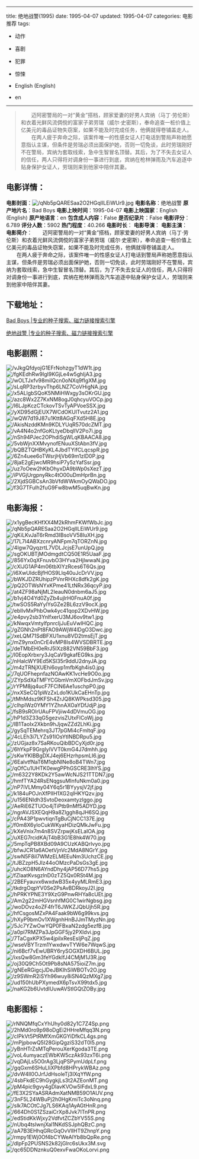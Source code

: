 
---
title: 绝地战警(1995)
date: 1995-04-07
updated: 1995-04-07
categories: 电影推荐
tags:
- 动作
- 喜剧
- 犯罪
- 惊悚

- English (English)
- en
---


> 　　迈阿密警局的一对“黄金”搭档，顾家爱妻的好男人宾纳（马丁·劳伦斯）和衣着光鲜风流倜傥的富家子弟劳瑞（威尔·史密斯），奉命追查一桩价值上亿美元的毒品证物失窃案，如果不能及时完成任务，他俩就得卷铺盖走人。 　　在两人疲于奔命之际，该案件唯一的性感女证人打电话到警局声称她愿意指认主谋，但条件是劳瑞必须出面保护她，否则一切免谈，此时劳瑞刚好不在警局，宾纳为套取线索，急中生智冒名顶替。其后，为了不失去女证人的信任，两人只得将对调身份一事进行到底，宾纳在枪林弹雨及汽车追逐中贴身保护女证人，劳瑞则来到他家中陪伴其妻。

## **电影详情**：

**电影封面**：<img src="https://image.tmdb.org/t/p/w200/qNb5pQARESaa2O2HGqlILEiWUr9.jpg" alt="/qNb5pQARESaa2O2HGqlILEiWUr9.jpg" title="/qNb5pQARESaa2O2HGqlILEiWUr9.jpg">
**电影名称**：绝地战警
**原产地片名**：Bad Boys
**电影上映时间**：1995-04-07
**电影上映国家**：English (English)
**原产地语言**：en
**包含成人内容**：False
**是否纪录片**：False
**电影评分**：6.789
**评分人数**：5902
**热门程度**：40.266
**电影时长**：
**电影导演**：
**电影主演**：
**电影简介**：　　迈阿密警局的一对“黄金”搭档，顾家爱妻的好男人宾纳（马丁·劳伦斯）和衣着光鲜风流倜傥的富家子弟劳瑞（威尔·史密斯），奉命追查一桩价值上亿美元的毒品证物失窃案，如果不能及时完成任务，他俩就得卷铺盖走人。 　　在两人疲于奔命之际，该案件唯一的性感女证人打电话到警局声称她愿意指认主谋，但条件是劳瑞必须出面保护她，否则一切免谈，此时劳瑞刚好不在警局，宾纳为套取线索，急中生智冒名顶替。其后，为了不失去女证人的信任，两人只得将对调身份一事进行到底，宾纳在枪林弹雨及汽车追逐中贴身保护女证人，劳瑞则来到他家中陪伴其妻。

## **下载地址**：
[Bad Boys |专业的种子搜索、磁力链接搜索引擎](https://movie.amd794.com:2083/?search=Bad%20Boys&ordering=&mode=match_phrase&page_size=10&page=1)

[绝地战警 |专业的种子搜索、磁力链接搜索引擎](https://movie.amd794.com:2083/?search=%E7%BB%9D%E5%9C%B0%E6%88%98%E8%AD%A6&ordering=&mode=match_phrase&page_size=10&page=1)
 

## **电影剧照**：
<img src="https://image.tmdb.org/t/p/original/vJkgQfdyojG1EFrNohzgyT1dW1t.jpg" alt="/vJkgQfdyojG1EFrNohzgyT1dW1t.jpg" title="/vJkgQfdyojG1EFrNohzgyT1dW1t.jpg"><img src="https://image.tmdb.org/t/p/original/fgKEdhRw9IgI9KGjLe4w5ghIjA3.jpg" alt="/fgKEdhRw9IgI9KGjLe4w5ghIjA3.jpg" title="/fgKEdhRw9IgI9KGjLe4w5ghIjA3.jpg"><img src="https://image.tmdb.org/t/p/original/wOLTJxfv98miIQcn0oNXq9fIgXM.jpg" alt="/wOLTJxfv98miIQcn0oNXq9fIgXM.jpg" title="/wOLTJxfv98miIQcn0oNXq9fIgXM.jpg"><img src="https://image.tmdb.org/t/p/original/sLqRP3zrbyvThp6LNZ7CoVHigNA.jpg" alt="/sLqRP3zrbyvThp6LNZ7CoVHigNA.jpg" title="/sLqRP3zrbyvThp6LNZ7CoVHigNA.jpg"><img src="https://image.tmdb.org/t/p/original/x5ALlgbSQoK5NMiHWxgy3sOKrGU.jpg" alt="/x5ALlgbSQoK5NMiHWxgy3sOKrGU.jpg" title="/x5ALlgbSQoK5NMiHWxgy3sOKrGU.jpg"><img src="https://image.tmdb.org/t/p/original/azc8Wx2Z7KxNM8ogJ0qhcyuVOCp.jpg" alt="/azc8Wx2Z7KxNM8ogJ0qhcyuVOCp.jpg" title="/azc8Wx2Z7KxNM8ogJ0qhcyuVOCp.jpg"><img src="https://image.tmdb.org/t/p/original/l6LJpKczCTckovTSvTyAPVoeSSX.jpg" alt="/l6LJpKczCTckovTSvTyAPVoeSSX.jpg" title="/l6LJpKczCTckovTSvTyAPVoeSSX.jpg"><img src="https://image.tmdb.org/t/p/original/yXD95dGjEUX7WCdOKUlTvutz2A1.jpg" alt="/yXD95dGjEUX7WCdOKUlTvutz2A1.jpg" title="/yXD95dGjEUX7WCdOKUlTvutz2A1.jpg"><img src="https://image.tmdb.org/t/p/original/wQW7d19J87u1Ktt8AGqFXd5H8E.jpg" alt="/wQW7d19J87u1Ktt8AGqFXd5H8E.jpg" title="/wQW7d19J87u1Ktt8AGqFXd5H8E.jpg"><img src="https://image.tmdb.org/t/p/original/AkisNzddKMn9KDLYUqR570dcZMT.jpg" alt="/AkisNzddKMn9KDLYUqR570dcZMT.jpg" title="/AkisNzddKMn9KDLYUqR570dcZMT.jpg"><img src="https://image.tmdb.org/t/p/original/vA4N4o2nfGoKLtyeDbqllV2Po7i.jpg" alt="/vA4N4o2nfGoKLtyeDbqllV2Po7i.jpg" title="/vA4N4o2nfGoKLtyeDbqllV2Po7i.jpg"><img src="https://image.tmdb.org/t/p/original/nSh94PJec2OPhdiSgWLqKBAACA8.jpg" alt="/nSh94PJec2OPhdiSgWLqKBAACA8.jpg" title="/nSh94PJec2OPhdiSgWLqKBAACA8.jpg"><img src="https://image.tmdb.org/t/p/original/5vbWjnXXMvynofENuuXStAbn3fV.jpg" alt="/5vbWjnXXMvynofENuuXStAbn3fV.jpg" title="/5vbWjnXXMvynofENuuXStAbn3fV.jpg"><img src="https://image.tmdb.org/t/p/original/bQBZTQHBKyKL4JbdTYifCLqcspR.jpg" alt="/bQBZTQHBKyKL4JbdTYifCLqcspR.jpg" title="/bQBZTQHBKyKL4JbdTYifCLqcspR.jpg"><img src="https://image.tmdb.org/t/p/original/6Zn4uee6oTWsrjHjVb69m1zlD0P.jpg" alt="/6Zn4uee6oTWsrjHjVb69m1zlD0P.jpg" title="/6Zn4uee6oTWsrjHjVb69m1zlD0P.jpg"><img src="https://image.tmdb.org/t/p/original/8jaE2gEjwcMR9hsiP7y5zYafSsr.jpg" alt="/8jaE2gEjwcMR9hsiP7y5zYafSsr.jpg" title="/8jaE2gEjwcMR9hsiP7y5zYafSsr.jpg"><img src="https://image.tmdb.org/t/p/original/uz7oOew2hKbOhyxDA9bWp0sXezT.jpg" alt="/uz7oOew2hKbOhyxDA9bWp0sXezT.jpg" title="/uz7oOew2hKbOhyxDA9bWp0sXezT.jpg"><img src="https://image.tmdb.org/t/p/original/iPVGjUrgpnyRkc4tO00uDmHprBn.jpg" alt="/iPVGjUrgpnyRkc4tO00uDmHprBn.jpg" title="/iPVGjUrgpnyRkc4tO00uDmHprBn.jpg"><img src="https://image.tmdb.org/t/p/original/2XjdSGBCsAn3bVfdWWkmOyQWaDO.jpg" alt="/2XjdSGBCsAn3bVfdWWkmOyQWaDO.jpg" title="/2XjdSGBCsAn3bVfdWWkmOyQWaDO.jpg"><img src="https://image.tmdb.org/t/p/original/f3G7TFulh2fuG9Fw8bwM5uqBwKn.jpg" alt="/f3G7TFulh2fuG9Fw8bwM5uqBwKn.jpg" title="/f3G7TFulh2fuG9Fw8bwM5uqBwKn.jpg">

## **电影海报**：
<img src="https://image.tmdb.org/t/p/original/x1ygBecKHfXX4M2kRhmFKWfWbJc.jpg" alt="/x1ygBecKHfXX4M2kRhmFKWfWbJc.jpg" title="/x1ygBecKHfXX4M2kRhmFKWfWbJc.jpg"><img src="https://image.tmdb.org/t/p/original/qNb5pQARESaa2O2HGqlILEiWUr9.jpg" alt="/qNb5pQARESaa2O2HGqlILEiWUr9.jpg" title="/qNb5pQARESaa2O2HGqlILEiWUr9.jpg"><img src="https://image.tmdb.org/t/p/original/qKiLKvJaT6rRmd3IBsoVV58luXH.jpg" alt="/qKiLKvJaT6rRmd3IBsoVV58luXH.jpg" title="/qKiLKvJaT6rRmd3IBsoVV58luXH.jpg"><img src="https://image.tmdb.org/t/p/original/17L7l4ABXzcnryANFpm7qTORZnN.jpg" alt="/17L7l4ABXzcnryANFpm7qTORZnN.jpg" title="/17L7l4ABXzcnryANFpm7qTORZnN.jpg"><img src="https://image.tmdb.org/t/p/original/4Igw7QyqzrtL7VDLJcjsE7unUpQ.jpg" alt="/4Igw7QyqzrtL7VDLJcjsE7unUpQ.jpg" title="/4Igw7QyqzrtL7VDLJcjsE7unUpQ.jpg"><img src="https://image.tmdb.org/t/p/original/sgOKUBTjMOdmgdtCQ50E1R5UaaF.jpg" alt="/sgOKUBTjMOdmgdtCQ50E1R5UaaF.jpg" title="/sgOKUBTjMOdmgdtCQ50E1R5UaaF.jpg"><img src="https://image.tmdb.org/t/p/original/856Yx0qXFnuvbO3HYva2HjlwwaN.jpg" alt="/856Yx0qXFnuvbO3HYva2HjlwwaN.jpg" title="/856Yx0qXFnuvbO3HYva2HjlwwaN.jpg"><img src="https://image.tmdb.org/t/p/original/cXlJG1AP4m06tbXIYzRces6T6Qs.jpg" alt="/cXlJG1AP4m06tbXIYzRces6T6Qs.jpg" title="/cXlJG1AP4m06tbXIYzRces6T6Qs.jpg"><img src="https://image.tmdb.org/t/p/original/i6XwUldcBjfHOS9Llq40uJcDrVV.jpg" alt="/i6XwUldcBjfHOS9Llq40uJcDrVV.jpg" title="/i6XwUldcBjfHOS9Llq40uJcDrVV.jpg"><img src="https://image.tmdb.org/t/p/original/bWKJDZRUhipzPVnrRHXc8dfk2gK.jpg" alt="/bWKJDZRUhipzPVnrRHXc8dfk2gK.jpg" title="/bWKJDZRUhipzPVnrRHXc8dfk2gK.jpg"><img src="https://image.tmdb.org/t/p/original/pQ2OTWsNYxKPme41LtNRx36qcyP.jpg" alt="/pQ2OTWsNYxKPme41LtNRx36qcyP.jpg" title="/pQ2OTWsNYxKPme41LtNRx36qcyP.jpg"><img src="https://image.tmdb.org/t/p/original/at4ZF98aNjML2IeauN0dnbm6aJ5.jpg" alt="/at4ZF98aNjML2IeauN0dnbm6aJ5.jpg" title="/at4ZF98aNjML2IeauN0dnbm6aJ5.jpg"><img src="https://image.tmdb.org/t/p/original/b1vj4O4Yd0ZyZb4ujlrH0FnuA0f.jpg" alt="/b1vj4O4Yd0ZyZb4ujlrH0FnuA0f.jpg" title="/b1vj4O4Yd0ZyZb4ujlrH0FnuA0f.jpg"><img src="https://image.tmdb.org/t/p/original/twSOS5RaYylYsGZe2BL6zzV9ocX.jpg" alt="/twSOS5RaYylYsGZe2BL6zzV9ocX.jpg" title="/twSOS5RaYylYsGZe2BL6zzV9ocX.jpg"><img src="https://image.tmdb.org/t/p/original/ebIIvMxPhbOwk4yc41qop2XDvHW.jpg" alt="/ebIIvMxPhbOwk4yc41qop2XDvHW.jpg" title="/ebIIvMxPhbOwk4yc41qop2XDvHW.jpg"><img src="https://image.tmdb.org/t/p/original/e4pvy2sb3YnlfxerU3MJ6ov9tw1.jpg" alt="/e4pvy2sb3YnlfxerU3MJ6ov9tw1.jpg" title="/e4pvy2sb3YnlfxerU3MJ6ov9tw1.jpg"><img src="https://image.tmdb.org/t/p/original/kNwqxVmtylfpnrcIjJuEuVwIHQC.jpg" alt="/kNwqxVmtylfpnrcIjJuEuVwIHQC.jpg" title="/kNwqxVmtylfpnrcIjJuEuVwIHQC.jpg"><img src="https://image.tmdb.org/t/p/original/gZGNh2nPt8FAO9AWjW4lDgO3Dwc.jpg" alt="/gZGNh2nPt8FAO9AWjW4lDgO3Dwc.jpg" title="/gZGNh2nPt8FAO9AWjW4lDgO3Dwc.jpg"><img src="https://image.tmdb.org/t/p/original/xeLQM71SdBFXU1xnu8VD2tmsEjT.jpg" alt="/xeLQM71SdBFXU1xnu8VD2tmsEjT.jpg" title="/xeLQM71SdBFXU1xnu8VD2tmsEjT.jpg"><img src="https://image.tmdb.org/t/p/original/mZ9ynx0nCrE4vMP8Is4WVSDBRTE.jpg" alt="/mZ9ynx0nCrE4vMP8Is4WVSDBRTE.jpg" title="/mZ9ynx0nCrE4vMP8Is4WVSDBRTE.jpg"><img src="https://image.tmdb.org/t/p/original/deTMbEH0eRrJ5IXz882VN59BbF3.jpg" alt="/deTMbEH0eRrJ5IXz882VN59BbF3.jpg" title="/deTMbEH0eRrJ5IXz882VN59BbF3.jpg"><img src="https://image.tmdb.org/t/p/original/l0EopXrbxry3JqCaV9gkafEG9ks.jpg" alt="/l0EopXrbxry3JqCaV9gkafEG9ks.jpg" title="/l0EopXrbxry3JqCaV9gkafEG9ks.jpg"><img src="https://image.tmdb.org/t/p/original/nHalcWY9Ed5KSl35r9ddU2dnyJA.jpg" alt="/nHalcWY9Ed5KSl35r9ddU2dnyJA.jpg" title="/nHalcWY9Ed5KSl35r9ddU2dnyJA.jpg"><img src="https://image.tmdb.org/t/p/original/m4zTRNjXUEhi6oyp1mfbKgh4is0.jpg" alt="/m4zTRNjXUEhi6oyp1mfbKgh4is0.jpg" title="/m4zTRNjXUEhi6oyp1mfbKgh4is0.jpg"><img src="https://image.tmdb.org/t/p/original/7qUOFhepnfazNOAwKK1vcHe9O0o.jpg" alt="/7qUOFhepnfazNOAwKK1vcHe9O0o.jpg" title="/7qUOFhepnfazNOAwKK1vcHe9O0o.jpg"><img src="https://image.tmdb.org/t/p/original/ZYpSdXaTMFYCGbmVmXOFbdJmSv.jpg" alt="/ZYpSdXaTMFYCGbmVmXOFbdJmSv.jpg" title="/ZYpSdXaTMFYCGbmVmXOFbdJmSv.jpg"><img src="https://image.tmdb.org/t/p/original/rYPM8jq4ucF7FCIN6Ae1uschpP0.jpg" alt="/rYPM8jq4ucF7FCIN6Ae1uschpP0.jpg" title="/rYPM8jq4ucF7FCIN6Ae1uschpP0.jpg"><img src="https://image.tmdb.org/t/p/original/nxXSeCQ1pWzZxLdo1KUkCaEHnTp.jpg" alt="/nxXSeCQ1pWzZxLdo1KUkCaEHnTp.jpg" title="/nxXSeCQ1pWzZxLdo1KUkCaEHnTp.jpg"><img src="https://image.tmdb.org/t/p/original/tMhMdsz9KFSh4ZrJQ8KWPksd305.jpg" alt="/tMhMdsz9KFSh4ZrJQ8KWPksd305.jpg" title="/tMhMdsz9KFSh4ZrJQ8KWPksd305.jpg"><img src="https://image.tmdb.org/t/p/original/clhpIWz0YMY1YZhnAXOaYDfJdjP.jpg" alt="/clhpIWz0YMY1YZhnAXOaYDfJdjP.jpg" title="/clhpIWz0YMY1YZhnAXOaYDfJdjP.jpg"><img src="https://image.tmdb.org/t/p/original/fsB9sROlrUAuFPVjiiw4dDVmuOG.jpg" alt="/fsB9sROlrUAuFPVjiiw4dDVmuOG.jpg" title="/fsB9sROlrUAuFPVjiiw4dDVmuOG.jpg"><img src="https://image.tmdb.org/t/p/original/hP1d3Z33qG5gezvisZUtxFlCoWj.jpg" alt="/hP1d3Z33qG5gezvisZUtxFlCoWj.jpg" title="/hP1d3Z33qG5gezvisZUtxFlCoWj.jpg"><img src="https://image.tmdb.org/t/p/original/lB1TaoIx2Xkbn9hJjqwZZd2LhKi.jpg" alt="/lB1TaoIx2Xkbn9hJjqwZZd2LhKi.jpg" title="/lB1TaoIx2Xkbn9hJjqwZZd2LhKi.jpg"><img src="https://image.tmdb.org/t/p/original/gySqTEMehrq3JT7pGMi4cFmltqF.jpg" alt="/gySqTEMehrq3JT7pGMi4cFmltqF.jpg" title="/gySqTEMehrq3JT7pGMi4cFmltqF.jpg"><img src="https://image.tmdb.org/t/p/original/4cLEh3i7LYZs91IOsYtINBDRpu5.jpg" alt="/4cLEh3i7LYZs91IOsYtINBDRpu5.jpg" title="/4cLEh3i7LYZs91IOsYtINBDRpu5.jpg"><img src="https://image.tmdb.org/t/p/original/zUGjaz8x7SaRKouQibBDCyXjd0r.jpg" alt="/zUGjaz8x7SaRKouQibBDCyXjd0r.jpg" title="/zUGjaz8x7SaRKouQibBDCyXjd0r.jpg"><img src="https://image.tmdb.org/t/p/original/6hYkpF9GrgIylVVT0kmG4J7dmhh.jpg" alt="/6hYkpF9GrgIylVVT0kmG4J7dmhh.jpg" title="/6hYkpF9GrgIylVVT0kmG4J7dmhh.jpg"><img src="https://image.tmdb.org/t/p/original/sKwYKIBBgDXJ4ej6EHzrhpsmLI6.jpg" alt="/sKwYKIBBgDXJ4ej6EHzrhpsmLI6.jpg" title="/sKwYKIBBgDXJ4ej6EHzrhpsmLI6.jpg"><img src="https://image.tmdb.org/t/p/original/6EalvtfNaT6M1qbNINe8oB4TWn7.jpg" alt="/6EalvtfNaT6M1qbNINe8oB4TWn7.jpg" title="/6EalvtfNaT6M1qbNINe8oB4TWn7.jpg"><img src="https://image.tmdb.org/t/p/original/qOfCu1UHTK0ewgPPhGSCRE3lhYS.jpg" alt="/qOfCu1UHTK0ewgPPhGSCRE3lhYS.jpg" title="/qOfCu1UHTK0ewgPPhGSCRE3lhYS.jpg"><img src="https://image.tmdb.org/t/p/original/m6322Y8KDk2Y5awWcNJS21TTDN7.jpg" alt="/m6322Y8KDk2Y5awWcNJS21TTDN7.jpg" title="/m6322Y8KDk2Y5awWcNJS21TTDN7.jpg"><img src="https://image.tmdb.org/t/p/original/hmfTYA24RsENqgsuMInfuNkm0a0.jpg" alt="/hmfTYA24RsENqgsuMInfuNkm0a0.jpg" title="/hmfTYA24RsENqgsuMInfuNkm0a0.jpg"><img src="https://image.tmdb.org/t/p/original/nP7iVLMmy04Y6q5r1BYyysjV2jf.jpg" alt="/nP7iVLMmy04Y6q5r1BYyysjV2jf.jpg" title="/nP7iVLMmy04Y6q5r1BYyysjV2jf.jpg"><img src="https://image.tmdb.org/t/p/original/k184uPOJnXfPlIH1XG2qlHKYQzv.jpg" alt="/k184uPOJnXfPlIH1XG2qlHKYQzv.jpg" title="/k184uPOJnXfPlIH1XG2qlHKYQzv.jpg"><img src="https://image.tmdb.org/t/p/original/u156ENIdh3SvtoDeoxamtyzIggo.jpg" alt="/u156ENIdh3SvtoDeoxamtyzIggo.jpg" title="/u156ENIdh3SvtoDeoxamtyzIggo.jpg"><img src="https://image.tmdb.org/t/p/original/AeRiE6ZTUOo4jTiPtb9nMf5ADYD.jpg" alt="/AeRiE6ZTUOo4jTiPtb9nMf5ADYD.jpg" title="/AeRiE6ZTUOo4jTiPtb9nMf5ADYD.jpg"><img src="https://image.tmdb.org/t/p/original/ngrAVJSXEQqH9a8Zlggh8qJH6SQ.jpg" alt="/ngrAVJSXEQqH9a8Zlggh8qJH6SQ.jpg" title="/ngrAVJSXEQqH9a8Zlggh8qJH6SQ.jpg"><img src="https://image.tmdb.org/t/p/original/cPA43P1pwvtiqnTgBuCjNCC137E.jpg" alt="/cPA43P1pwvtiqnTgBuCjNCC137E.jpg" title="/cPA43P1pwvtiqnTgBuCjNCC137E.jpg"><img src="https://image.tmdb.org/t/p/original/f0m8X6yloCukWKyaHDizQMkJwFu.jpg" alt="/f0m8X6yloCukWKyaHDizQMkJwFu.jpg" title="/f0m8X6yloCukWKyaHDizQMkJwFu.jpg"><img src="https://image.tmdb.org/t/p/original/kXeVnix7m4n8SVZrpwjKsELaIOA.jpg" alt="/kXeVnix7m4n8SVZrpwjKsELaIOA.jpg" title="/kXeVnix7m4n8SVZrpwjKsELaIOA.jpg"><img src="https://image.tmdb.org/t/p/original/uXEG7rcidKAjT4bB3G1E8hk4W70.jpg" alt="/uXEG7rcidKAjT4bB3G1E8hk4W70.jpg" title="/uXEG7rcidKAjT4bB3G1E8hk4W70.jpg"><img src="https://image.tmdb.org/t/p/original/5mpTqPB8XBd09A9CUzKABQrIvyo.jpg" alt="/5mpTqPB8XBd09A9CUzKABQrIvyo.jpg" title="/5mpTqPB8XBd09A9CUzKABQrIvyo.jpg"><img src="https://image.tmdb.org/t/p/original/bfwJCR1a6AOetVjnVc2MdA8NGrY.jpg" alt="/bfwJCR1a6AOetVjnVc2MdA8NGrY.jpg" title="/bfwJCR1a6AOetVjnVc2MdA8NGrY.jpg"><img src="https://image.tmdb.org/t/p/original/swN5F8iI7WMzELMEEuNm3UchzCE.jpg" alt="/swN5F8iI7WMzELMEEuNm3UchzCE.jpg" title="/swN5F8iI7WMzELMEEuNm3UchzCE.jpg"><img src="https://image.tmdb.org/t/p/original/tJBZzpH5JIz44oOMzcPaDsGs3gE.jpg" alt="/tJBZzpH5JIz44oOMzcPaDsGs3gE.jpg" title="/tJBZzpH5JIz44oOMzcPaDsGs3gE.jpg"><img src="https://image.tmdb.org/t/p/original/uhcKO8N6AYndDhy4jAP56D77hs5.jpg" alt="/uhcKO8N6AYndDhy4jAP56D77hs5.jpg" title="/uhcKO8N6AYndDhy4jAP56D77hs5.jpg"><img src="https://image.tmdb.org/t/p/original/fZlaatKvsgzlnD0zTZ5Qx0RSt4M.jpg" alt="/fZlaatKvsgzlnD0zTZ5Qx0RSt4M.jpg" title="/fZlaatKvsgzlnD0zTZ5Qx0RSt4M.jpg"><img src="https://image.tmdb.org/t/p/original/2BEFyauvx6wxdwB35x4yyMLRmE3.jpg" alt="/2BEFyauvx6wxdwB35x4yyMLRmE3.jpg" title="/2BEFyauvx6wxdwB35x4yyMLRmE3.jpg"><img src="https://image.tmdb.org/t/p/original/tkdrgOqpYV0Se2PsAvBDRkoyJ2I.jpg" alt="/tkdrgOqpYV0Se2PsAvBDRkoyJ2I.jpg" title="/tkdrgOqpYV0Se2PsAvBDRkoyJ2I.jpg"><img src="https://image.tmdb.org/t/p/original/hPRKYPNE3Y9XzG9PnwRHYa8cUEt.jpg" alt="/hPRKYPNE3Y9XzG9PnwRHYa8cUEt.jpg" title="/hPRKYPNE3Y9XzG9PnwRHYa8cUEt.jpg"><img src="https://image.tmdb.org/t/p/original/Am2g22mHGVsnhfMG0C1wirNgbsg.jpg" alt="/Am2g22mHGVsnhfMG0C1wirNgbsg.jpg" title="/Am2g22mHGVsnhfMG0C1wirNgbsg.jpg"><img src="https://image.tmdb.org/t/p/original/woDOvz4oZF4frT6JWKZJQbUjh5R.jpg" alt="/woDOvz4oZF4frT6JWKZJQbUjh5R.jpg" title="/woDOvz4oZF4frT6JWKZJQbUjh5R.jpg"><img src="https://image.tmdb.org/t/p/original/hfCsgosMZxPA4Faak9bW6g99kvs.jpg" alt="/hfCsgosMZxPA4Faak9bW6g99kvs.jpg" title="/hfCsgosMZxPA4Faak9bW6g99kvs.jpg"><img src="https://image.tmdb.org/t/p/original/hXyP9bmOv1XWgnhHnBJJmTMyzNn.jpg" alt="/hXyP9bmOv1XWgnhHnBJJmTMyzNn.jpg" title="/hXyP9bmOv1XWgnhHnBJJmTMyzNn.jpg"><img src="https://image.tmdb.org/t/p/original/5Jc7YZwOwYQP0FBxaN2zdg5ezfB.jpg" alt="/5Jc7YZwOwYQP0FBxaN2zdg5ezfB.jpg" title="/5Jc7YZwOwYQP0FBxaN2zdg5ezfB.jpg"><img src="https://image.tmdb.org/t/p/original/a0pl7RMZPa3JpGGF5jy2PXldvi.jpg" alt="/a0pl7RMZPa3JpGGF5jy2PXldvi.jpg" title="/a0pl7RMZPa3JpGGF5jy2PXldvi.jpg"><img src="https://image.tmdb.org/t/p/original/7TaCgxKPX5w4jpiIxResEsIjPqZ.jpg" alt="/7TaCgxKPX5w4jpiIxResEsIjPqZ.jpg" title="/7TaCgxKPX5w4jpiIxResEsIjPqZ.jpg"><img src="https://image.tmdb.org/t/p/original/wseVBYTrzm1YwxdwvTYW6e7WqwS.jpg" alt="/wseVBYTrzm1YwxdwvTYW6e7WqwS.jpg" title="/wseVBYTrzm1YwxdwvTYW6e7WqwS.jpg"><img src="https://image.tmdb.org/t/p/original/ni6Bcf7vEwUBRY6rySOGXDH6BUL.jpg" alt="/ni6Bcf7vEwUBRY6rySOGXDH6BUL.jpg" title="/ni6Bcf7vEwUBRY6rySOGXDH6BUL.jpg"><img src="https://image.tmdb.org/t/p/original/ixsQw8Gm3feYGdkIfJ4CMjM1J3R.jpg" alt="/ixsQw8Gm3feYGdkIfJ4CMjM1J3R.jpg" title="/ixsQw8Gm3feYGdkIfJ4CMjM1J3R.jpg"><img src="https://image.tmdb.org/t/p/original/oj30Q9Ch5Ot9Pb8sNA575ioiZ7m.jpg" alt="/oj30Q9Ch5Ot9Pb8sNA575ioiZ7m.jpg" title="/oj30Q9Ch5Ot9Pb8sNA575ioiZ7m.jpg"><img src="https://image.tmdb.org/t/p/original/gNEeRGigcjJDeJBKIhSiWBOTv2O.jpg" alt="/gNEeRGigcjJDeJBKIhSiWBOTv2O.jpg" title="/gNEeRGigcjJDeJBKIhSiWBOTv2O.jpg"><img src="https://image.tmdb.org/t/p/original/z9SWmR2iSYh96wuy8iSN4QzMXg7.jpg" alt="/z9SWmR2iSYh96wuy8iSN4QzMXg7.jpg" title="/z9SWmR2iSYh96wuy8iSN4QzMXg7.jpg"><img src="https://image.tmdb.org/t/p/original/ud150hUbPXymedX6pTsvX99tdx5.jpg" alt="/ud150hUbPXymedX6pTsvX99tdx5.jpg" title="/ud150hUbPXymedX6pTsvX99tdx5.jpg"><img src="https://image.tmdb.org/t/p/original/naKG2b6UvtdlUuwAVStlGQtZOBy.jpg" alt="/naKG2b6UvtdlUuwAVStlGQtZOBy.jpg" title="/naKG2b6UvtdlUuwAVStlGQtZOBy.jpg">

## **电影图标**：
<img src="https://image.tmdb.org/t/p/original/rNNQMfqCxYhUhy0d82y1C7Z4Sp.png" alt="/rNNQMfqCxYhUhy0d82y1C7Z4Sp.png" title="/rNNQMfqCxYhUhy0d82y1C7Z4Sp.png"><img src="https://image.tmdb.org/t/p/original/2hMd0ro9p98oDgEi2HHreMfqq3N.png" alt="/2hMd0ro9p98oDgEi2HHreMfqq3N.png" title="/2hMd0ro9p98oDgEi2HHreMfqq3N.png"><img src="https://image.tmdb.org/t/p/original/cIPkVt5PtRMfXmGKGYiDfkCL4gs.png" alt="/cIPkVt5PtRMfXmGKGYiDfkCL4gs.png" title="/cIPkVt5PtRMfXmGKGYiDfkCL4gs.png"><img src="https://image.tmdb.org/t/p/original/mPjpbowQ5I28GipQgziS32dT0l5.png" alt="/mPjpbowQ5I28GipQgziS32dT0l5.png" title="/mPjpbowQ5I28GipQgziS32dT0l5.png"><img src="https://image.tmdb.org/t/p/original/yBnHTrZsMTqPerouXerKgoda3TE.png" alt="/yBnHTrZsMTqPerouXerKgoda3TE.png" title="/yBnHTrZsMTqPerouXerKgoda3TE.png"><img src="https://image.tmdb.org/t/p/original/voL4umyaczEWbKW5czAk93zxT6i.png" alt="/voL4umyaczEWbKW5czAk93zxT6i.png" title="/voL4umyaczEWbKW5czAk93zxT6i.png"><img src="https://image.tmdb.org/t/p/original/vqDAjLs5O0rAg3LjqPSPymUdpLf.png" alt="/vqDAjLs5O0rAg3LjqPSPymUdpLf.png" title="/vqDAjLs5O0rAg3LjqPSPymUdpLf.png"><img src="https://image.tmdb.org/t/p/original/gqGxm6SHuLIiXPbfd8HPrykWBAz.png" alt="/gqGxm6SHuLIiXPbfd8HPrykWBAz.png" title="/gqGxm6SHuLIiXPbfd8HPrykWBAz.png"><img src="https://image.tmdb.org/t/p/original/dvW4lI0OJrfJdHsoleTj3IXqYfW.png" alt="/dvW4lI0OJrfJdHsoleTj3IXqYfW.png" title="/dvW4lI0OJrfJdHsoleTj3IXqYfW.png"><img src="https://image.tmdb.org/t/p/original/4sbFkdEC9hGygkjLs3t2AZEonMT.png" alt="/4sbFkdEC9hGygkjLs3t2AZEonMT.png" title="/4sbFkdEC9hGygkjLs3t2AZEonMT.png"><img src="https://image.tmdb.org/t/p/original/pM4pic9gvy4gDlavKVOw5IFdxL9.png" alt="/pM4pic9gvy4gDlavKVOw5IFdxL9.png" title="/pM4pic9gvy4gDlavKVOw5IFdxL9.png"><img src="https://image.tmdb.org/t/p/original/fE3X2SYaASRAdmXatNMB59O1AUV.png" alt="/fE3X2SYaASRAdmXatNMB59O1AUV.png" title="/fE3X2SYaASRAdmXatNMB59O1AUV.png"><img src="https://image.tmdb.org/t/p/original/3nF5L24WBuPj2h0HgKmiTc3oNnq.png" alt="/3nF5L24WBuPj2h0HgKmiTc3oNnq.png" title="/3nF5L24WBuPj2h0HgKmiTc3oNnq.png"><img src="https://image.tmdb.org/t/p/original/slk7ACOtCJg7LS6KAq1AyAGtHnR.png" alt="/slk7ACOtCJg7LS6KAq1AyAGtHnR.png" title="/slk7ACOtCJg7LS6KAq1AyAGtHnR.png"><img src="https://image.tmdb.org/t/p/original/664Dh0S1ZSzaiCrXp8Jvk7ITnPR.png" alt="/664Dh0S1ZSzaiCrXp8Jvk7ITnPR.png" title="/664Dh0S1ZSzaiCrXp8Jvk7ITnPR.png"><img src="https://image.tmdb.org/t/p/original/edStidKkWjxy2VdfvtZCZbYV55S.png" alt="/edStidKkWjxy2VdfvtZCZbYV55S.png" title="/edStidKkWjxy2VdfvtZCZbYV55S.png"><img src="https://image.tmdb.org/t/p/original/nUbq4tsIwnjXal1NKdSSJphQBzC.png" alt="/nUbq4tsIwnjXal1NKdSSJphQBzC.png" title="/nUbq4tsIwnjXal1NKdSSJphQBzC.png"><img src="https://image.tmdb.org/t/p/original/aA7B3EHhqGRcGqOvVlIHT9ZhnpY.png" alt="/aA7B3EHhqGRcGqOvVlIHT9ZhnpY.png" title="/aA7B3EHhqGRcGqOvVlIHT9ZhnpY.png"><img src="https://image.tmdb.org/t/p/original/rmpy1EWj0Of4bCYWeAlYb8bQpRe.png" alt="/rmpy1EWj0Of4bCYWeAlYb8bQpRe.png" title="/rmpy1EWj0Of4bCYWeAlYb8bQpRe.png"><img src="https://image.tmdb.org/t/p/original/dlpFp2PUSNS2k82jGlrc6sUkx3M.svg" alt="/dlpFp2PUSNS2k82jGlrc6sUkx3M.svg" title="/dlpFp2PUSNS2k82jGlrc6sUkx3M.svg"><img src="https://image.tmdb.org/t/p/original/qc65DDNznkuQ0exvFwaOKoLorvi.png" alt="/qc65DDNznkuQ0exvFwaOKoLorvi.png" title="/qc65DDNznkuQ0exvFwaOKoLorvi.png">
